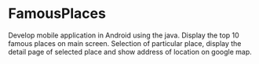 # FamousPlaces
Develop mobile application in Android using the java. Display the top 10 famous places on main screen. Selection of particular place, display the detail page of selected place and show address of location on google map.
